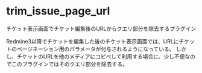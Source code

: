 # trim_issue_page_url

チケット表示画面でチケット編集後のURLからクエリ部分を除去するプラグイン

Redmine3以降でチケットを編集した後のチケット表示画面では、URLにチケットのページネーション用のパラメータが付与されるようになっている。
しかし、チケットのURLを他のメディアにコピペして利用する場合に、少し不便なのでこのプラグインではそのクエリ部分を除去する。


